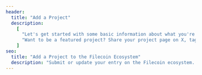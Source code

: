 ```yaml
---
header:
  title: "Add a Project"
  description:
    [
      "Let's get started with some basic information about what you're building. Please submit your project to the Filecoin ecosystem page below.",
      "Want to be a featured project? Share your project page on X, tag @filfoundation, and you'll be considered!",
    ]
seo:
  title: "Add a Project to the Filecoin Ecosystem"
  description: "Submit or update your entry on the Filecoin ecosystem. Want to be a featured project? Share your project page on X and tag @filfoundation to be considered!"
---
```


